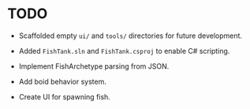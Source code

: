 # TODO
- Scaffolded empty `ui/` and `tools/` directories for future development.
- Added `FishTank.sln` and `FishTank.csproj` to enable C# scripting.

- Implement FishArchetype parsing from JSON.
- Add boid behavior system.
- Create UI for spawning fish.
